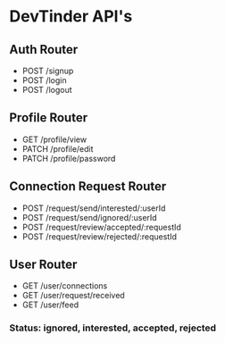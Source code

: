 # DevTinder API's

## Auth Router
- POST /signup
- POST /login
- POST /logout

## Profile Router
- GET /profile/view
- PATCH /profile/edit
- PATCH /profile/password

## Connection Request Router
- POST /request/send/interested/:userId
- POST /request/send/ignored/:userId
- POST /request/review/accepted/:requestId
- POST /request/review/rejected/:requestId

## User Router
- GET /user/connections
- GET /user/request/received
- GET /user/feed

### Status: ignored, interested, accepted, rejected


